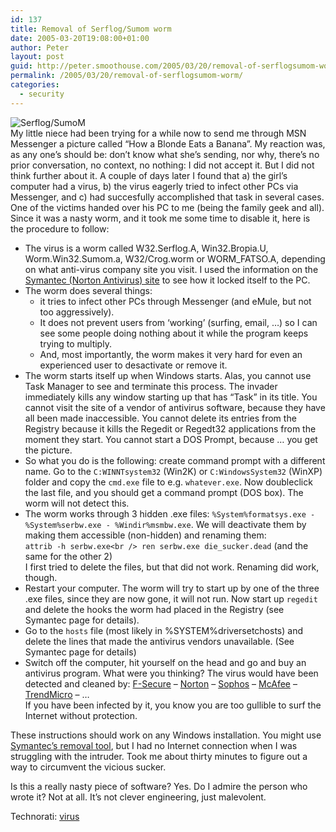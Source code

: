 ```yaml
---
id: 137
title: Removal of Serflog/Sumom worm
date: 2005-03-20T19:08:00+01:00
author: Peter
layout: post
guid: http://peter.smoothouse.com/2005/03/20/removal-of-serflogsumom-worm/
permalink: /2005/03/20/removal-of-serflogsumom-worm/
categories:
  - security
---
```

![Serflog/SumoM](http://www.pixagogo.com/S5vpfnjbBPdPk9Er9N5ggPszte3VuMbMS91wjDqub6sYLC57ulx0mKpeOYLb6CYl1ZmcZ8TIKJLRxHLqRRiDCabvntKyRfvS1Xs26tvVPekoBEgLVrJ6rqb7893wLRWWy7slRT6eatudQ_/sumom.jpg)  
My little niece had been trying for a while now to send me through MSN Messenger a picture called &#8220;How a Blonde Eats a Banana&#8221;. My reaction was, as any one&#8217;s should be: don&#8217;t know what she&#8217;s sending, nor why, there&#8217;s no prior conversation, no context, no nothing: I did not accept it. But I did not think further about it. A couple of days later I found that a) the girl&#8217;s computer had a virus, b) the virus eagerly tried to infect other PCs via Messenger, and c) had succesfully accomplished that task in several cases. One of the victims handed over his PC to me (being the family geek and all). Since it was a nasty worm, and it took me some time to disable it, here is the procedure to follow:

  * The virus is a worm called W32.Serflog.A, Win32.Bropia.U, Worm.Win32.Sumom.a, W32/Crog.worm or WORM_FATSO.A, depending on what anti-virus company site you visit. I used the information on the [Symantec (Norton Antivirus) site](http://securityresponse.symantec.com/avcenter/venc/data/w32.serflog.a.html) to see how it locked itself to the PC. 
  * The worm does several things: 
      * it tries to infect other PCs through Messenger (and eMule, but not too aggressively). 
      * It does not prevent users from &#8216;working&#8217; (surfing, email, &#8230;) so I can see some people doing nothing about it while the program keeps trying to multiply. 
      * And, most importantly, the worm makes it very hard for even an experienced user to desactivate or remove it.
  * The worm starts itself up when Windows starts. Alas, you cannot use Task Manager to see and terminate this process. The invader immediately kills any window starting up that has &#8220;Task&#8221; in its title. You cannot visit the site of a vendor of antivirus software, because they have all been made inaccessible. You cannot delete its entries from the Registry because it kills the Regedit or Regedt32 applications from the moment they start. You cannot start a DOS Prompt, because &#8230; you get the picture. 
  * So what you do is the following: create command prompt with a different name. Go to the `C:WINNTsystem32` (Win2K) or `C:WindowsSystem32` (WinXP) folder and copy the `cmd.exe` file to e.g. `whatever.exe`. Now doubleclick the last file, and you should get a command prompt (DOS box). The worm will not detect this. 
  * The worm works through 3 hidden .exe files: `%System%formatsys.exe - %System%serbw.exe - %Windir%msmbw.exe`. We will deactivate them by making them accessible (non-hidden) and renaming them:  
    `attrib -h serbw.exe<br />
ren serbw.exe die_sucker.dead` (and the same for the other 2)  
    I first tried to delete the files, but that did not work. Renaming did work, though. 
  * Restart your computer. The worm will try to start up by one of the three .exe files, since they are now gone, it will not run. Now start up `regedit` and delete the hooks the worm had placed in the Registry (see Symantec page for details). 
  * Go to the `hosts` file (most likely in %SYSTEM%driversetchosts) and delete the lines that made the antivirus vendors unavailable. (See Symantec page for details) 
  * Switch off the computer, hit yourself on the head and go and buy an antivirus program. What were you thinking? The virus would have been detected and cleaned by: [F-Secure](http://www.f-secure.com/v-descs/sumom_a.shtml) &#8211; [Norton](http://securityresponse.symantec.com/avcenter/venc/data/w32.serflog.a.html) &#8211; [Sophos](http://www.sophos.com/virusinfo/analyses/w32sumoma.html) &#8211; [McAfee](http://vil.nai.com/vil/content/v_132209.htm) &#8211; [TrendMicro](http://www.trendmicro.com/vinfo/virusencyclo/default5.asp?VName=WORM_FATSO.A) &#8211; &#8230;  
    If you have been infected by it, you know you are too gullible to surf the Internet without protection. 

These instructions should work on any Windows installation. You might use [Symantec&#8217;s removal tool](http://securityresponse.symantec.com/avcenter/venc/data/w32.serflog.a.html#removalinstructions), but I had no Internet connection when I was struggling with the intruder. Took me about thirty minutes to figure out a way to circumvent the vicious sucker.

Is this a really nasty piece of software? Yes. Do I admire the person who wrote it? Not at all. It&#8217;s not clever engineering, just malevolent. 

Technorati: <a href="http://technorati.com/tag/virus" rel="tag">virus</a>